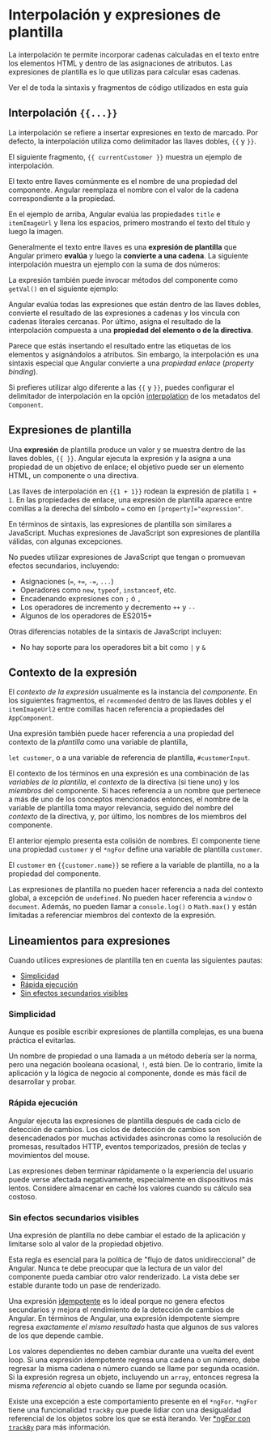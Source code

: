 # Interpolación y expresiones de plantilla

La interpolación te permite incorporar cadenas calculadas en el texto
entre los elementos HTML y dentro de las asignaciones de atributos.
Las expresiones de plantilla es lo que utilizas para calcular esas cadenas.

<div class="alert is-helpful">

Ver el <live-example></live-example> de toda la sintaxis y fragmentos de código utilizados en esta guía

</div>

## Interpolación `{{...}}`

La interpolación se refiere a insertar expresiones en texto de marcado.
Por defecto, la interpolación utiliza como delimitador las llaves dobles, `{{` y `}}`.

El siguiente fragmento, `{{ currentCustomer }}` muestra un ejemplo de interpolación.

<code-example path="interpolation/src/app/app.component.html" region="interpolation-example1" header="src/app/app.component.html"></code-example>

El texto entre llaves comúnmente es el nombre de una propiedad del
componente. Angular reemplaza el nombre con el valor de la cadena
correspondiente a la propiedad.

<code-example path="interpolation/src/app/app.component.html" region="component-property" header="src/app/app.component.html"></code-example>

En el ejemplo de arriba, Angular evalúa las propiedades `title` e `itemImageUrl`
y llena los espacios, primero mostrando el texto del título y luego la imagen.

Generalmente el texto entre llaves es una **expresión de plantilla**
que Angular primero **evalúa** y luego la **convierte a una cadena**.
La siguiente interpolación muestra un ejemplo con la suma de dos números:

<code-example path="interpolation/src/app/app.component.html" region="convert-string" header="src/app/app.component.html"></code-example>

La expresión también puede invocar métodos del componente como `getVal()`
en el siguiente ejemplo:

<code-example path="interpolation/src/app/app.component.html" region="invoke-method" header="src/app/app.component.html"></code-example>

Angular evalúa todas las expresiones que están dentro de las llaves dobles,
convierte el resultado de las expresiones a cadenas y los vincula con cadenas literales cercanas.
Por último, asigna el resultado de la interpolación compuesta a una **propiedad del elemento o de la directiva**.

Parece que estás insertando el resultado entre las etiquetas de los elementos y asignándolos a atributos. Sin embargo,
la interpolación es una sintaxis especial que Angular convierte a una *propiedad enlace* (*property binding*).

<div class="alert is-helpful">

Si prefieres utilizar algo diferente a las `{{` y `}}`, puedes
configurar el delimitador de interpolación en la opción [interpolation](api/core/Component#interpolation)
de los metadatos del `Component`.

</div>

## Expresiones de plantilla

Una **expresión** de plantilla produce un valor y se muestra dentro de
las llaves dobles, `{{ }}`.
Angular ejecuta la expresión y la asigna a una propiedad de un objetivo de enlace;
el objetivo puede ser un elemento HTML, un componente o una directiva.

Las llaves de interpolación en `{{1 + 1}}` rodean la expresión de platilla `1 + 1`.
En las propiedades de enlace, una expresión de plantilla
aparece entre comillas a la derecha del símbolo `=` como en `[property]="expression"`.

En términos de sintaxis, las expresiones de plantilla son similares a JavaScript.
Muchas expresiones de JavaScript son expresiones de plantilla válidas, con algunas excepciones.

No puedes utilizar expresiones de JavaScript que tengan o promuevan efectos secundarios,
incluyendo:

* Asignaciones (`=`, `+=`, `-=`, `...`)
* Operadores como `new`, `typeof`, `instanceof`, etc.
* Encadenando expresiones con <code>;</code> ó <code>,</code>
* Los operadores de incremento y decremento `++` y `--`
* Algunos de los operadores de ES2015+

Otras diferencias notables de la sintaxis de JavaScript incluyen:

* No hay soporte para los operadores bit a bit como `|` y `&`
<!-- * Nuevos [operadores de expresión de plantilla](guide/template-expression-operators), como `|`, `?.` y `!` -->


## Contexto de la expresión

El *contexto de la expresión* usualmente es la instancia del _componente_.
En los siguientes fragmentos, el `recommended` dentro de las llaves dobles y el
`itemImageUrl2` entre comillas hacen referencia a propiedades del `AppComponent`.

<code-example path="interpolation/src/app/app.component.html" region="component-context" header="src/app/app.component.html"></code-example>

Una expresión también puede hacer referencia a una propiedad del contexto de la _plantilla_
como una variable de plantilla,
<!-- link to built-in-directives#template-input-variables -->
`let customer`, o a una variable de referencia de plantilla, `#customerInput`.
<!-- link to guide/template-ref-variables -->

<code-example path="interpolation/src/app/app.component.html" region="template-input-variable" header="src/app/app.component.html (template input variable)"></code-example>

<code-example path="interpolation/src/app/app.component.html" region="template-reference-variable" header="src/app/app.component.html (template reference variable)"></code-example>

El contexto de los términos en una expresión es una combinación de las _variables de la plantilla_,
el _contexto_ de la directiva (si tiene uno) y los _miembros_ del componente.
Si haces referencia a un nombre que pertenece a más de uno de los conceptos mencionados entonces,
el nombre de la variable de plantilla toma mayor relevancia, seguido del nombre del _contexto_ de la directiva,
y, por último, los nombres de los miembros del componente.

El anterior ejemplo presenta esta colisión de nombres. El componente tiene una propiedad
`customer` y el `*ngFor` define una variable de plantilla `customer`.

<div class="alert is-helpful">

El `customer` en `{{customer.name}}`
se refiere a la variable de plantilla, no a la propiedad del componente.

Las expresiones de plantilla no pueden hacer referencia a nada del
contexto global, a excepción de `undefined`. No pueden hacer referencia
a `window` o `document`. Además, no pueden llamar a `console.log()` o `Math.max()`
y están limitadas a referenciar miembros del contexto de la expresión.

</div>

## Lineamientos para expresiones

Cuando utilices expresiones de plantilla ten en cuenta las siguientes pautas:

* [Simplicidad](guide/interpolation#simplicidad)
* [Rápida ejecución](guide/interpolation#rápida-ejecución)
* [Sin efectos secundarios visibles](guide/interpolation#sin-efectos-secundarios-visibles)

### Simplicidad

Aunque es posible escribir expresiones de plantilla complejas, es una
buena práctica el evitarlas.

Un nombre de propiedad o una llamada a un método debería ser la norma, pero una negación booleana ocasional, `!`, está bien.
De lo contrario, limite la aplicación y la lógica de negocio al componente,
donde es más fácil de desarrollar y probar.

### Rápida ejecución

Angular ejecuta las expresiones de plantilla después de cada ciclo de detección de cambios.
Los ciclos de detección de cambios son desencadenados por muchas actividades asíncronas como
la resolución de promesas, resultados HTTP, eventos temporizados, presión de teclas y movimientos del mouse.

Las expresiones deben terminar rápidamente o la experiencia del usuario puede verse afectada negativamente,
especialmente en dispositivos más lentos.
Considere almacenar en caché los valores cuando su cálculo sea costoso.

### Sin efectos secundarios visibles

Una expresión de plantilla no debe cambiar el estado de la aplicación y limitarse solo al
valor de la propiedad objetivo.

Esta regla es esencial para la política de "flujo de datos unidireccional" de Angular.
Nunca te debe preocupar que la lectura de un valor del componente pueda cambiar otro valor renderizado.
La vista debe ser estable durante todo un pase de renderizado.

Una expresión [idempotente](https://es.wikipedia.org/wiki/Idempotencia) es lo ideal porque
no genera efectos secundarios y mejora el rendimiento de la detección de cambios de Angular.
En términos de Angular, una expresión idempotente siempre regresa
*exactamente el mismo resultado* hasta que algunos de sus valores de los que depende cambie.

Los valores dependientes no deben cambiar durante una vuelta del event loop.
Si una expresión idempotente regresa una cadena o un número, debe regresar la misma cadena o número cuando se llame por segunda ocasión. Si la expresión regresa un objeto, incluyendo un `array`, entonces regresa la misma *referencia* al objeto cuando se llame por segunda ocasión.

<div class="alert is-helpful">

Existe una excepción a este comportamiento presente en el `*ngFor`. `*ngFor` tiene una funcionalidad `trackBy` que puede lidiar
con una desigualdad referencial de los objetos sobre los que se está iterando. Ver [*ngFor con `trackBy`](guide/built-in-directives#ngfor-with-trackby) para más información.

</div>
